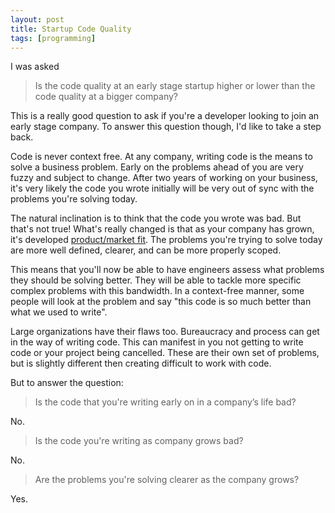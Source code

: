 ```yaml
---
layout: post
title: Startup Code Quality
tags: [programming]
---
```


I was asked


> Is the code quality at an early stage startup higher or lower than the code quality at a bigger company?

This is a really good question to ask if you're a developer looking to join an early stage company. To answer this question though, I'd like to take a step back.

Code is never context free. At any company, writing code is the means to solve a business problem. Early on the problems ahead of you are very fuzzy and subject to change. After two years of working on your business, it's very likely the code you wrote initially will be very out of sync with the problems you're solving today.

The natural inclination is to think that the code you wrote was bad. But that's not true! What's really changed is that as your company has grown, it's developed [product/market fit](https://en.wikipedia.org/wiki/Product/market_fit). The problems you're trying to solve today are more well defined, clearer, and can be more properly scoped.

This means that you'll now be able to have engineers assess what problems they should be solving better. They will be able to tackle more specific complex problems with this bandwidth. In a context-free manner, some people will look at the problem and say "this code is so much better than what we used to write".

Large organizations have their flaws too. Bureaucracy and process can get in the way of writing code. This can manifest in you not getting to write code or your project being cancelled. These are their own set of problems, but is slightly different then creating difficult to work with code.

But to answer the question:

> Is the code that you're writing early on in a company’s life bad?

No.


> Is the code you're writing as company grows bad?

No.


> Are the problems you're solving clearer as the company grows?

Yes.

